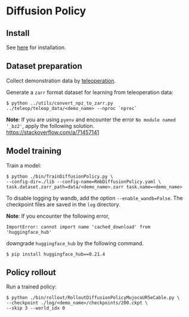 # Diffusion Policy

## Install
See [here](../../doc/install.md#Diffusion-policy) for installation.

## Dataset preparation
Collect demonstration data by [teleoperation](../teleop).

Generate a `zarr` format dataset for learning from teleoperation data:
```console
$ python ../utils/convert_npz_to_zarr.py ../teleop/teleop_data/<demo_name> --nproc `nproc`
```

**Note**: If you are using `pyenv` and encounter the error `No module named '_bz2'`, apply the following solution.  
https://stackoverflow.com/a/71457141

## Model training
Train a model:
```console
$ python ./bin/TrainDiffusionPolicy.py \
--config-dir=./lib --config-name=RmbDiffusionPolicy.yaml \
task.dataset.zarr_path=data/<demo_name>.zarr task.name=<demo_name>
```
To disable logging by wandb, add the option `--enable_wandb=False`.
The checkpoint files are saved in the `log` directory.

**Note**: If you encounter the following error,
```console
ImportError: cannot import name 'cached_download' from 'huggingface_hub'
```
downgrade `huggingface_hub` by the following command.
```console
$ pip install huggingface_hub==0.21.4
```

## Policy rollout
Run a trained policy:
```console
$ python ./bin/rollout/RolloutDiffusionPolicyMujocoUR5eCable.py \
--checkpoint ./log/<demo_name>/checkpoints/200.ckpt \
--skip 3 --world_idx 0
```
